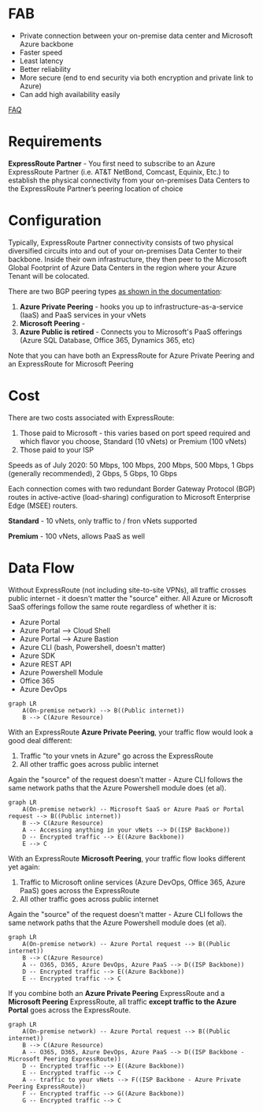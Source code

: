 # FAB 
- Private connection between your on-premise data center and Microsoft Azure backbone
- Faster speed
- Least latency
- Better reliability
- More secure (end to end security via both encryption and private link to Azure)
- Can add high availability easily

[FAQ](https://docs.microsoft.com/en-us/azure/expressroute/expressroute-faqs)

# Requirements
**ExpressRoute Partner** - You first need to subscribe to an Azure ExpressRoute Partner (i.e.
AT&T NetBond, Comcast, Equinix, Etc.) to establish the physical connectivity from your on-premises
Data Centers to the ExpressRoute Partner’s peering location of choice

# Configuration
Typically, ExpressRoute Partner connectivity consists of two physical diversified circuits into and out of
your on-premises Data Center to their backbone. Inside their own infrastructure, they then peer to the Microsoft Global
Footprint of Azure Data Centers in the region where your Azure Tenant will be colocated.

There are two BGP peering types [as shown in the documentation](https://docs.microsoft.com/en-us/azure/expressroute/expressroute-circuit-peerings): 
1. **Azure Private Peering** - hooks you up to infrastructure-as-a-service (IaaS) and PaaS services in your vNets
1. **Microsoft Peering** - 
1. **Azure Public is retired** - Connects you to Microsoft's PaaS offerings (Azure SQL Database, Office 365, Dynamics 365, etc)

Note that you can have both an ExpressRoute for Azure Private Peering and an ExpressRoute for Microsoft Peering

# Cost
There are two costs associated with ExpressRoute:
1. Those paid to Microsoft - this varies based on port speed required and which flavor you choose, Standard (10 vNets) or Premium (100 vNets)
1. Those paid to your ISP

Speeds as of July 2020: 50 Mbps, 100 Mbps, 200 Mbps, 500 Mbps, 1 Gbps (generally recommended), 2 Gbps, 5 Gbps, 10 Gbps

Each connection comes with two redundant Border Gateway Protocol (BGP) routes in active-active (load-sharing) configuration to Microsoft Enterprise Edge (MSEE) routers. 

**Standard** - 10 vNets, only traffic to / fron vNets supported

**Premium** - 100 vNets, allows PaaS as well

# Data Flow
Without ExpressRoute (not including site-to-site VPNs), all traffic crosses public internet - it doesn't matter the "source" either. All Azure or Microsoft SaaS offerings follow the same route regardless of whether it is:
- Azure Portal
- Azure Portal --> Cloud Shell
- Azure Portal --> Azure Bastion
- Azure CLI (bash, Powershell, doesn't matter)
- Azure SDK
- Azure REST API
- Azure Powershell Module
- Office 365
- Azure DevOps
```mermaid
graph LR
    A(On-premise network) --> B((Public internet))
    B --> C(Azure Resource)
```    

With an ExpressRoute **Azure Private Peering**, your traffic flow would look a good deal different:
1. Traffic "to your vnets in Azure" go across the ExpressRoute
2. All other traffic goes across public internet

Again the "source" of the request doesn't matter - Azure CLI follows the same network paths that the Azure Powershell module does (et al).
```mermaid
graph LR
    A(On-premise network) -- Microsoft SaaS or Azure PaaS or Portal request --> B((Public internet))
    B --> C(Azure Resource)
    A -- Accessing anything in your vNets --> D((ISP Backbone))
    D -- Encrypted traffic --> E((Azure Backbone))
    E --> C
```    
With an ExpressRoute **Microsoft Peering**, your traffic flow looks different yet again:
1. Traffic to Microsoft online services (Azure DevOps, Office 365, Azure PaaS) goes across the ExpressRoute
2. All other traffic goes across public internet

Again the "source" of the request doesn't matter - Azure CLI follows the same network paths that the Azure Powershell module does (et al).
```mermaid
graph LR
    A(On-premise network) -- Azure Portal request --> B((Public internet))
    B --> C(Azure Resource)
    A -- O365, D365, Azure DevOps, Azure PaaS --> D((ISP Backbone))
    D -- Encrypted traffic --> E((Azure Backbone))
    E -- Encrypted traffic --> C
```    

If you combine both an **Azure Private Peering** ExpressRoute and a **Microsoft Peering** ExpressRoute, all traffic **except traffic to the Azure Portal** goes across the ExpressRoute.
```mermaid
graph LR
    A(On-premise network) -- Azure Portal request --> B((Public internet))
    B --> C(Azure Resource)
    A -- O365, D365, Azure DevOps, Azure PaaS --> D((ISP Backbone - Microsoft Peering ExpressRoute))
    D -- Encrypted traffic --> E((Azure Backbone))
    E -- Encrypted traffic --> C
    A -- traffic to your vNets --> F((ISP Backbone - Azure Private Peering ExpressRoute))
    F -- Encrypted traffic --> G((Azure Backbone))
    G -- Encrypted traffic --> C
```    
